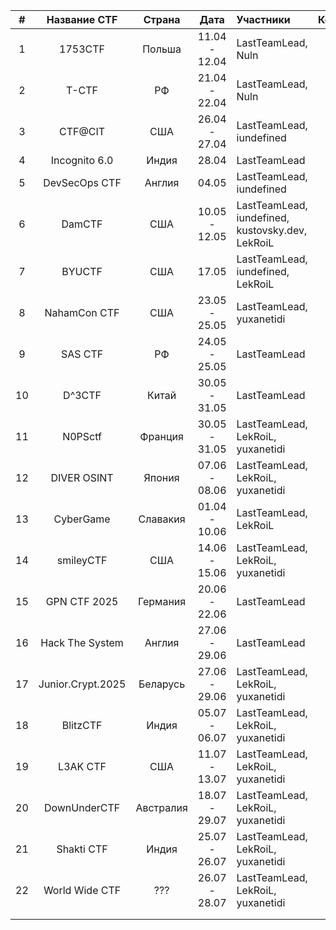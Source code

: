 
|  #  |   Название CTF    |  Страна   |     Дата      | Участники                                                 | Команд | Место |
| :-: | :---------------: | :-------: | :-----------: | :-------------------------------------------------------- | :----: | :---: |
|  1  |      1753CTF      |  Польша   | 11.04 - 12.04 | LastTeamLead,<br>Nuln                                     |  603   |  91   |
|  2  |       T-CTF       |    РФ     | 21.04 - 22.04 | LastTeamLead,<br>Nuln                                     |  4441  |  113  |
|  3  |      CTF@CIT      |    США    | 26.04 - 27.04 | LastTeamLead,<br>iundefined                               |  950   |  202  |
|  4  |   Incognito 6.0   |   Индия   |     28.04     | LastTeamLead                                              |  259   |  93   |
|  5  |   DevSecOps CTF   |  Англия   |     04.05     | LastTeamLead,<br>iundefined                               |  449   |  35   |
|  6  |      DamCTF       |    США    | 10.05 - 12.05 | LastTeamLead,<br>iundefined,<br>kustovsky.dev,<br>LekRoiL |  781   |  164  |
|  7  |      BYUCTF       |    США    |     17.05     | LastTeamLead,<br>iundefined,<br>LekRoiL                   |  1074  |  272  |
|  8  |   NahamCon CTF    |    США    | 23.05 - 25.05 | LastTeamLead,<br>yuxanetidi                               |  1709  |  597  |
|  9  |      SAS CTF      |    РФ     | 24.05 - 25.05 | LastTeamLead                                              |  212   |  125  |
| 10  |      D^3CTF       |   Китай   | 30.05 - 31.05 | LastTeamLead                                              |  641   |  341  |
| 11  |      N0PSctf      |  Франция  | 30.05 - 31.05 | LastTeamLead,<br>LekRoiL,<br>yuxanetidi                   |  1232  |  58   |
| 12  |    DIVER OSINT    |  Япония   | 07.06 - 08.06 | LastTeamLead,<br>LekRoiL,<br>yuxanetidi                   |  668   |  272  |
| 13  |     CyberGame     | Славакия  | 01.04 - 10.06 | LastTeamLead,<br>LekRoiL                                  |  1409  |  37   |
| 14  |     smileyCTF     |    США    | 14.06 - 15.06 | LastTeamLead,<br>LekRoiL,<br>yuxanetidi                   |  1090  |  182  |
| 15  |   GPN CTF 2025    | Германия  | 20.06 - 22.06 | LastTeamLead                                              |  633   |  111  |
| 16  |  Hack The System  |  Англия   | 27.06 - 29.06 | LastTeamLead                                              |  520   |  196  |
| 17  | Junior.Crypt.2025 | Беларусь  | 27.06 - 29.06 | LastTeamLead,<br>LekRoiL,<br>yuxanetidi                   |  706   |  88   |
| 18  |     BlitzCTF      |   Индия   | 05.07 - 06.07 | LastTeamLead,<br>LekRoiL,<br>yuxanetidi                   |  380   |  31   |
| 19  |     L3AK CTF      |    США    | 11.07 - 13.07 | LastTeamLead,<br>LekRoiL,<br>yuxanetidi                   |  1588  |  142  |
| 20  |   DownUnderCTF    | Австралия | 18.07 - 29.07 | LastTeamLead,<br>LekRoiL,<br>yuxanetidi                   |  1668  |  144  |
| 21  |    Shakti CTF     |   Индия   | 25.07 - 26.07 | LastTeamLead,<br>LekRoiL,<br>yuxanetidi                   |  548   |  89   |
| 22  |  World Wide CTF   |    ???    | 26.07 - 28.07 | LastTeamLead,<br>LekRoiL,<br>yuxanetidi                   |  848   |  262  |
|     |                   |           |               |                                                           |        |       |
|     |                   |           |               |                                                           |        |       |
